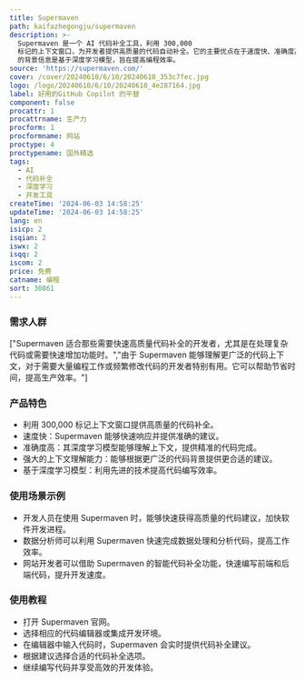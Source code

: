```yaml
---
title: Supermaven
path: kaifazhegongju/supermaven
description: >-
  Supermaven 是一个 AI 代码补全工具，利用 300,000
  标记的上下文窗口，为开发者提供高质量的代码自动补全。它的主要优点在于速度快、准确度高、上下文理解能力强。Supermaven
  的背景信息是基于深度学习模型，旨在提高编程效率。
source: 'https://supermaven.com/'
cover: /cover/20240610/6/10/20240610_353c7fec.jpg
logo: /logo/20240610/6/10/20240610_4e287164.jpg
label: 好用的GitHub Copilot 的平替
component: false
procattr: 1
procattrname: 生产力
procform: 1
procformname: 网站
proctype: 4
proctypename: 国外精选
tags:
  - AI
  - 代码补全
  - 深度学习
  - 开发工具
createTime: '2024-06-03 14:58:25'
updateTime: '2024-06-03 14:58:25'
lang: en
isicp: 2
isqian: 2
iswx: 2
isqq: 2
iscom: 2
price: 免费
catname: 编程
sort: 30861
---
```




### 需求人群
["Supermaven 适合那些需要快速高质量代码补全的开发者，尤其是在处理复杂代码或需要快速增加功能时。","由于 Supermaven 能够理解更广泛的代码上下文，对于需要大量编程工作或频繁修改代码的开发者特别有用。它可以帮助节省时间，提高生产效率。"]

### 产品特色
* 利用 300,000 标记上下文窗口提供高质量的代码补全。
* 速度快：Supermaven 能够快速响应并提供准确的建议。
* 准确度高：其深度学习模型能够理解上下文，提供精准的代码完成。
* 强大的上下文理解能力：能够根据更广泛的代码背景提供更合适的建议。
* 基于深度学习模型：利用先进的技术提高代码编写效率。

### 使用场景示例
* 开发人员在使用 Supermaven 时，能够快速获得高质量的代码建议，加快软件开发进程。
* 数据分析师可以利用 Supermaven 快速完成数据处理和分析代码，提高工作效率。
* 网站开发者可以借助 Supermaven 的智能代码补全功能，快速编写前端和后端代码，提升开发速度。

### 使用教程
* 打开 Supermaven 官网。
* 选择相应的代码编辑器或集成开发环境。
* 在编辑器中输入代码时，Supermaven 会实时提供代码补全建议。
* 根据建议选择合适的代码补全选项。
* 继续编写代码并享受高效的开发体验。

  

